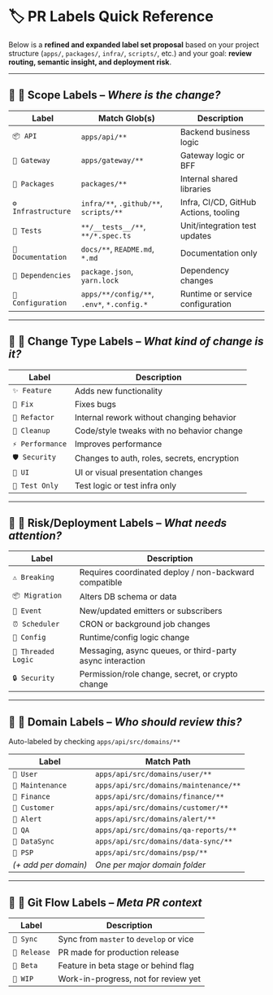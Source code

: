 # 🏷️ PR Labels Quick Reference

Below is a **refined and expanded label set proposal** based on your project structure (`apps/`, `packages/`, `infra/`, `scripts/`, etc.) and your goal: **review routing, semantic insight, and deployment risk**.

---

## 🔹 **📍 Scope Labels** – *Where is the change?*

| Label            | Match Glob(s)                              | Description                           |
| ---------------- | ------------------------------------------ | ------------------------------------- |
| `📦 API`         | `apps/api/**`                              | Backend business logic                |
| `🌉 Gateway`     | `apps/gateway/**`                          | Gateway logic or BFF                  |
| `🧩 Packages`    | `packages/**`                              | Internal shared libraries             |
| `⚙️ Infrastructure` | `infra/**`, `.github/**`, `scripts/**`     | Infra, CI/CD, GitHub Actions, tooling |
| `🧪 Tests`       | `**/__tests__/**`, `**/*.spec.ts`          | Unit/integration test updates         |
| `📖 Documentation` | `docs/**`, `README.md`, `*.md`             | Documentation only                    |
| `🧷 Dependencies` | `package.json`, `yarn.lock`                | Dependency changes                    |
| `🔧 Configuration` | `apps/**/config/**`, `.env*`, `*.config.*` | Runtime or service configuration      |

---

## 🔹 **🎯 Change Type Labels** – *What kind of change is it?*

| Label           | Description                                 |
| --------------- | ------------------------------------------- |
| `✨ Feature`     | Adds new functionality                      |
| `🐞 Fix`        | Fixes bugs                                  |
| `🔨 Refactor`   | Internal rework without changing behavior   |
| `🧹 Cleanup`    | Code/style tweaks with no behavior change   |
| `⚡ Performance` | Improves performance                        |
| `🛡️ Security`  | Changes to auth, roles, secrets, encryption |
| `🎨 UI`         | UI or visual presentation changes           |
| `🧪 Test Only`  | Test logic or test infra only               |

---

## 🔹 **🚨 Risk/Deployment Labels** – *What needs attention?*

| Label               | Description                                               |
| ------------------- | --------------------------------------------------------- |
| `⚠️ Breaking`       | Requires coordinated deploy / non-backward compatible     |
| `📦 Migration`      | Alters DB schema or data                                  |
| `📡 Event`          | New/updated emitters or subscribers                       |
| `⏰ Scheduler`      | CRON or background job changes                            |
| `🧷 Config`         | Runtime/config logic change                               |
| `🧵 Threaded Logic` | Messaging, async queues, or third-party async interaction |
| `🔒 Security`       | Permission/role change, secret, or crypto change          |

---

## 🔹 **🧠 Domain Labels** – *Who should review this?*

Auto-labeled by checking `apps/api/src/domains/**`

| Label            | Match Path                            |
| ---------------- | ------------------------------------- |
| `🧠 User`        | `apps/api/src/domains/user/**`        |
| `🧠 Maintenance` | `apps/api/src/domains/maintenance/**` |
| `🧠 Finance`     | `apps/api/src/domains/finance/**`     |
| `🧠 Customer`    | `apps/api/src/domains/customer/**`    |
| `🧠 Alert`       | `apps/api/src/domains/alert/**`       |
| `🧠 QA`          | `apps/api/src/domains/qa-reports/**`  |
| `🧠 DataSync`    | `apps/api/src/domains/data-sync/**`   |
| `🧠 PSP`         | `apps/api/src/domains/psp/**`         |
| *(+ add per domain)* | *One per major domain folder*         |

---

## 🔹 **🔁 Git Flow Labels** – *Meta PR context*

| Label        | Description                           |
| ------------ | ------------------------------------- |
| `🔄 Sync`    | Sync from `master` to `develop` or vice |
| `🏁 Release` | PR made for production release        |
| `🧪 Beta`    | Feature in beta stage or behind flag  |
| `🚧 WIP`     | Work-in-progress, not for review yet  |
